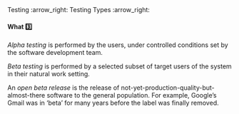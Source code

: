 <div id="path">Testing :arrow_right: Testing Types :arrow_right:</div>

<div id="title">

#### What :three:

</div>

<div id="body">

_Alpha testing_ is performed by the users, under controlled conditions set by the software development team.

_Beta testing_ is performed by a selected subset of target users of the system in their natural work setting.

An _open beta release_ is the release of not-yet-production-quality-but-almost-there software to the general population.  For example, Google’s Gmail was in ‘beta’ for many years before the label was finally removed.

</div>

<div id="extras">
</div>

</div>
